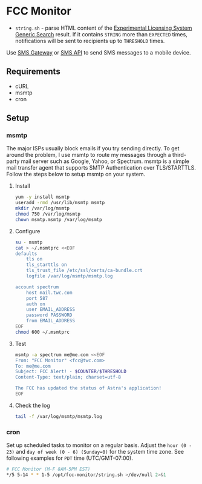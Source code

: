 # FCC Monitor
* `string.sh` - parse HTML content of the [Experimental Licensing System Generic Search](https://apps.fcc.gov/oetcf/els/reports/GenericSearch.cfm) result. If it contains `STRING` more than `EXPECTED` times, notifications will be sent to recipients up to `THRESHOLD` times.

Use [SMS Gateway](https://en.wikipedia.org/wiki/SMS_gateway#Email_clients) or [SMS API](https://www.twilio.com/) to send SMS messages to a mobile device.

## Requirements
* cURL
* msmtp
* cron

## Setup
### msmtp
The major ISPs usually block emails if you try sending directly. To get around the problem, I use msmtp to route my messages through a third-party mail server such as Google, Yahoo, or Spectrum. msmtp is a simple mail transfer agent that supports SMTP Authentication over TLS/STARTTLS. Follow the steps below to setup msmtp on your system.
1. Install
   ```bash
   yum -y install msmtp
   useradd -rmd /usr/lib/msmtp msmtp
   mkdir /var/log/msmtp
   chmod 750 /var/log/msmtp
   chown msmtp.msmtp /var/log/msmtp
   ```
1. Configure
   ```bash
   su - msmtp
   cat > ~/.msmtprc <<EOF
   defaults
       tls on
       tls_starttls on
       tls_trust_file /etc/ssl/certs/ca-bundle.crt
       logfile /var/log/msmtp/msmtp.log
   
   account spectrum
       host mail.twc.com
       port 587
       auth on
       user EMAIL_ADDRESS
       password PASSWORD
       from EMAIL_ADDRESS
   EOF
   chmod 600 ~/.msmtprc
   ```
1. Test
   ```bash
   msmtp -a spectrum me@me.com <<EOF
   From: "FCC Monitor" <fcc@twc.com>
   To: me@me.com
   Subject: FCC Alert! - $COUNTER/$THRESHOLD
   Content-Type: text/plain; charset=utf-8
   
   The FCC has updated the status of Astra's application!
   EOF
   ```
1. Check the log
   ```bash
   tail -f /var/log/msmtp/msmtp.log
   ```

### cron
Set up scheduled tasks to monitor on a regular basis. Adjust the `hour (0 - 23)` and `day of week (0 - 6) (Sunday=0)` for the system time zone. See following examples for `PDT` time (UTC/GMT-07:00).
```bash
# FCC Monitor (M-F 8AM-5PM EST)
*/5 5-14 * * 1-5 /opt/fcc-monitor/string.sh >/dev/null 2>&1
```
